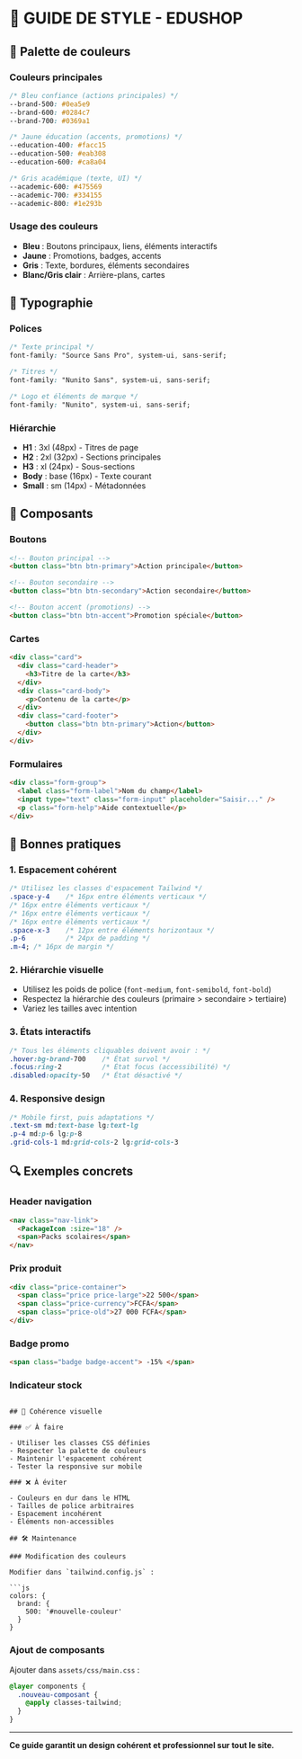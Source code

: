 # 📐 GUIDE DE STYLE - EDUSHOP

## 🎨 Palette de couleurs

### Couleurs principales

```css
/* Bleu confiance (actions principales) */
--brand-500: #0ea5e9
--brand-600: #0284c7
--brand-700: #0369a1

/* Jaune éducation (accents, promotions) */
--education-400: #facc15
--education-500: #eab308
--education-600: #ca8a04

/* Gris académique (texte, UI) */
--academic-600: #475569
--academic-700: #334155
--academic-800: #1e293b
```

### Usage des couleurs

- **Bleu** : Boutons principaux, liens, éléments interactifs
- **Jaune** : Promotions, badges, accents
- **Gris** : Texte, bordures, éléments secondaires
- **Blanc/Gris clair** : Arrière-plans, cartes

## 📝 Typographie

### Polices

```css
/* Texte principal */
font-family: "Source Sans Pro", system-ui, sans-serif;

/* Titres */
font-family: "Nunito Sans", system-ui, sans-serif;

/* Logo et éléments de marque */
font-family: "Nunito", system-ui, sans-serif;
```

### Hiérarchie

- **H1** : 3xl (48px) - Titres de page
- **H2** : 2xl (32px) - Sections principales
- **H3** : xl (24px) - Sous-sections
- **Body** : base (16px) - Texte courant
- **Small** : sm (14px) - Métadonnées

## 🔧 Composants

### Boutons

```html
<!-- Bouton principal -->
<button class="btn btn-primary">Action principale</button>

<!-- Bouton secondaire -->
<button class="btn btn-secondary">Action secondaire</button>

<!-- Bouton accent (promotions) -->
<button class="btn btn-accent">Promotion spéciale</button>
```

### Cartes

```html
<div class="card">
  <div class="card-header">
    <h3>Titre de la carte</h3>
  </div>
  <div class="card-body">
    <p>Contenu de la carte</p>
  </div>
  <div class="card-footer">
    <button class="btn btn-primary">Action</button>
  </div>
</div>
```

### Formulaires

```html
<div class="form-group">
  <label class="form-label">Nom du champ</label>
  <input type="text" class="form-input" placeholder="Saisir..." />
  <p class="form-help">Aide contextuelle</p>
</div>
```

## 🎯 Bonnes pratiques

### 1. **Espacement cohérent**

```css
/* Utilisez les classes d'espacement Tailwind */
.space-y-4    /* 16px entre éléments verticaux */
/* 16px entre éléments verticaux */
/* 16px entre éléments verticaux */
/* 16px entre éléments verticaux */
.space-x-3    /* 12px entre éléments horizontaux */
.p-6          /* 24px de padding */
.m-4; /* 16px de margin */
```

### 2. **Hiérarchie visuelle**

- Utilisez les poids de police (`font-medium`, `font-semibold`, `font-bold`)
- Respectez la hiérarchie des couleurs (primaire > secondaire > tertiaire)
- Variez les tailles avec intention

### 3. **États interactifs**

```css
/* Tous les éléments cliquables doivent avoir : */
.hover:bg-brand-700    /* État survol */
.focus:ring-2          /* État focus (accessibilité) */
.disabled:opacity-50   /* État désactivé */
```

### 4. **Responsive design**

```css
/* Mobile first, puis adaptations */
.text-sm md:text-base lg:text-lg
.p-4 md:p-6 lg:p-8
.grid-cols-1 md:grid-cols-2 lg:grid-cols-3
```

## 🔍 Exemples concrets

### Header navigation

```html
<nav class="nav-link">
  <PackageIcon :size="18" />
  <span>Packs scolaires</span>
</nav>
```

### Prix produit

```html
<div class="price-container">
  <span class="price price-large">22 500</span>
  <span class="price-currency">FCFA</span>
  <span class="price-old">27 000 FCFA</span>
</div>
```

### Badge promo

```html
<span class="badge badge-accent"> -15% </span>
```

### Indicateur stock

````

## 🎨 Cohérence visuelle

### ✅ À faire

- Utiliser les classes CSS définies
- Respecter la palette de couleurs
- Maintenir l'espacement cohérent
- Tester la responsive sur mobile

### ❌ À éviter

- Couleurs en dur dans le HTML
- Tailles de police arbitraires
- Espacement incohérent
- Éléments non-accessibles

## 🛠️ Maintenance

### Modification des couleurs

Modifier dans `tailwind.config.js` :

```js
colors: {
  brand: {
    500: '#nouvelle-couleur'
  }
}
````

### Ajout de composants

Ajouter dans `assets/css/main.css` :

```css
@layer components {
  .nouveau-composant {
    @apply classes-tailwind;
  }
}
```

---

**Ce guide garantit un design cohérent et professionnel sur tout le site.**
